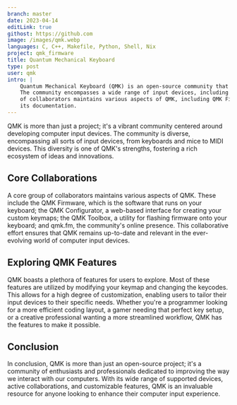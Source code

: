 ```yaml
---
branch: master
date: 2023-04-14
editLink: true
githost: https://github.com
image: /images/qmk.webp
languages: C, C++, Makefile, Python, Shell, Nix
project: qmk_firmware
title: Quantum Mechanical Keyboard
type: post
user: qmk
intro: |
    Quantum Mechanical Keyboard (QMK) is an open-source community that focuses on the development of computer input devices.
    The community encompasses a wide range of input devices, including keyboards, mice, and MIDI devices. A dedicated group
    of collaborators maintains various aspects of QMK, including QMK Firmware, QMK Configurator, QMK Toolbox, qmk.fm, and
    its documentation.
---
```

<script setup>
 import ArticleItem from '/components/ArticleItem.vue';
 import ArticleFooter from '/components/ArticleFooter.vue';
</script>
<ArticleItem :frontmatter="$frontmatter"/>

QMK is more than just a project; it's a vibrant community centered around developing computer input devices. The
community is diverse, encompassing all sorts of input devices, from keyboards and mice to MIDI devices. This diversity
is one of QMK's strengths, fostering a rich ecosystem of ideas and innovations.

## Core Collaborations

A core group of collaborators maintains various aspects of QMK. These include the QMK Firmware, which is the software
that runs on your keyboard; the QMK Configurator, a web-based interface for creating your custom keymaps; the QMK
Toolbox, a utility for flashing firmware onto your keyboard; and qmk.fm, the community's online presence. This
collaborative effort ensures that QMK remains up-to-date and relevant in the ever-evolving world of computer input
devices.

## Exploring QMK Features

QMK boasts a plethora of features for users to explore. Most of these features are utilized by modifying your keymap and
changing the keycodes. This allows for a high degree of customization, enabling users to tailor their input devices to
their specific needs. Whether you're a programmer looking for a more efficient coding layout, a gamer needing that
perfect key setup, or a creative professional wanting a more streamlined workflow, QMK has the features to make it
possible.

## Conclusion

In conclusion, QMK is more than just an open-source project; it's a community of enthusiasts and professionals dedicated
to improving the way we interact with our computers. With its wide range of supported devices, active collaborations,
and customizable features, QMK is an invaluable resource for anyone looking to enhance their computer input experience.

<ArticleFooter :frontmatter="$frontmatter"/>
